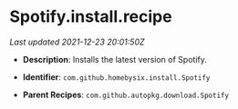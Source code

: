 # Spotify.install.recipe

_Last updated 2021-12-23 20:01:50Z_

- **Description**: Installs the latest version of Spotify.

- **Identifier**: `com.github.homebysix.install.Spotify`

- **Parent Recipes**: `com.github.autopkg.download.Spotify`
